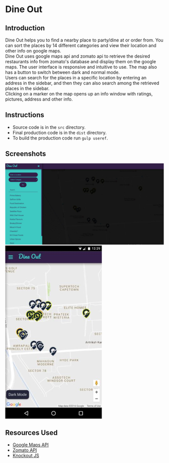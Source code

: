 # Dine Out           

## Introduction

Dine Out helps you to find a nearby place to party/dine at or order from. You can
sort the places by 14 different categories and view their location and other info
on google maps.         
Dine Out uses google maps api and zomato api to retrieve the desired restaurants info
from zomato's database and display them on the google maps. The user interface is
responsive and intuitive to use. The map also has a button to switch between dark and
normal mode.                
Users can search for the places in a specific location by entering an address in the
sidebar, and then they can also search among the retrieved places in the sidebar.        
Clicking on a marker on the map opens up an info window with ratings, pictures,
address and other info.

## Instructions

* Source code is in  the `src` directory.
* Final production code is in the `dist` directory.
* To build the production code run `gulp useref`.

## Screenshots


![Desktop](https://github.com/manas94gupta/Dine-Out/blob/master/screenshots/desktop.JPG)                  
![Mobile](https://github.com/manas94gupta/Dine-Out/blob/master/screenshots/mobile.JPG)

## Resources Used

* [Google Maps API](https://developers.google.com/maps/documentation/javascript/tutorial)
* [Zomato API](https://developers.zomato.com/api)
* [Knockout JS](http://knockoutjs.com/documentation/introduction.html)
